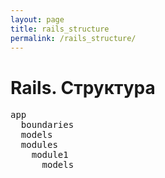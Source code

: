 ```yaml
---
layout: page
title: rails_structure
permalink: /rails_structure/
---
```

# Rails. Структура

<pre>
app
  boundaries
  models
  modules
    module1
      models
</pre>
